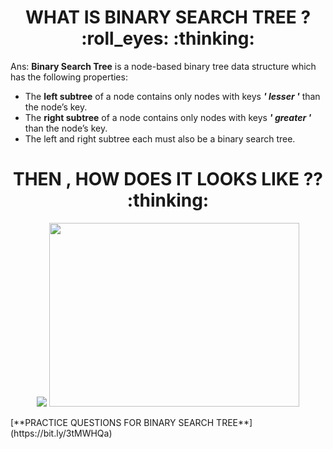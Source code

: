 <h1 align="center" > WHAT IS BINARY SEARCH TREE ? 	:roll_eyes: 	:thinking: </h1>

Ans: **Binary Search Tree** is a node-based binary tree data structure which has the following properties:

- The **left subtree** of a node contains only nodes with keys _**' lesser '**_ than the node’s key.
- The **right subtree** of a node contains only nodes with keys _**' greater '**_ than the node’s key.
- The left and right subtree each must also be a binary search tree.

<h1 align="center" > THEN , HOW DOES IT LOOKS LIKE ?? :thinking: </h1>
<p align="center" > <img src="https://media.geeksforgeeks.org/wp-content/uploads/BSTSearch.png">  <img height="294px" width="400px" src="https://www.gatevidyalay.com/wp-content/uploads/2018/07/Binary-Search-Tree-Example.png">  </p>
[**PRACTICE QUESTIONS FOR BINARY SEARCH TREE**](https://bit.ly/3tMWHQa)

